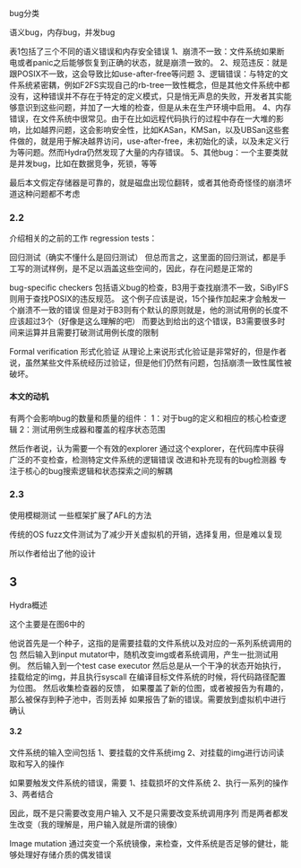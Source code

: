 bug分类

语义bug，内存bug，并发bug

表1包括了三个不同的语义错误和内存安全错误
1、崩溃不一致：文件系统如果断电或者panic之后能够恢复到正确的状态，就是崩溃一致的。
2、规范违反：就是跟POSIX不一致，这会导致比如use-after-free等问题
3、逻辑错误：与特定的文件系统紧密耦，例如F2FS实现自己的rb-tree一致性概念，但是其他文件系统中都没有，这种错误并不存在于特定的定义模式，只是悄无声息的失败，开发者其实能够意识到这些问题，并加了一大堆的检查，但是从未在生产环境中启用。
4、内存错误，在文件系统中很常见。由于在比如远程代码执行的过程中存在一大堆的影响，比如越界问题，这会影响安全性，比如KASan，KMSan，以及UBSan这些套件做的，就是用于解决越界访问，use-after-free，未初始化的读，以及未定义行为等问题。然而Hydra仍然发现了大量的内存错误。
5、其他bug：一个主要类就是并发bug，比如在数据竞争，死锁，等等

最后本文假定存储器是可靠的，就是磁盘出现位翻转，或者其他奇奇怪怪的崩溃坏道这种问题都不考虑

### 2.2
介绍相关的之前的工作
regression tests：

回归测试（确实不懂什么是回归测试）
但总而言之，这里面的回归测试，都是手工写的测试样例，是不足以涵盖这些空间的，因此，存在问题是正常的

bug-specific checkers
包括语义bug的检查，B3用于查找崩溃不一致，SiByIFS则用于查找POSIX的违反规范。
这个例子应该是说，15个操作加起来才会触发一个崩溃不一致的错误
但是对于B3则有个默认的原则就是，他的测试用例的长度不应该超过3个（好像是这么理解的吧）
而要达到给出的这个错误，B3需要很多时间来运算并且需要打破测试用例长度的限制

Formal verification
形式化验证
从理论上来说形式化验证是非常好的，但是作者说，虽然某些文件系统经历过验证，但是他们仍然有问题，包括崩溃一致性属性被破坏。

#### 本文的动机
有两个会影响bug的数量和质量的组件：
1：对于bug的定义和相应的核心检查逻辑
2：测试用例生成器和覆盖的程序状态范围

然后作者说，认为需要一个有效的explorer
通过这个explorer，在代码库中获得广泛的不变检查，检测特定文件系统的逻辑错误
改进和补充现有的bug检测器
专注于核心的bug搜索逻辑和状态探索之间的解耦

### 2.3

使用模糊测试
一些框架扩展了AFL的方法

传统的OS fuzz文件测试为了减少开关虚拟机的开销，选择复用，但是难以复现

所以作者给出了他的设计

## 3

Hydra概述

这个主要是在图6中的

他说首先是一个种子，这指的是需要挂载的文件系统以及对应的一系列系统调用的包
然后输入到input mutator中，随机改变img或者系统调用，产生一批测试用例。
然后输入到一个test case executor
然后总是从一个干净的状态开始执行，挂载给定的img，并且执行syscall
在编译目标文件系统的时候，将代码路径配置为位图。
然后收集检查器的反馈，
如果覆盖了新的位图，或者被报告为有趣的，那么被保存到种子池中，否则丢掉
如果报告了新的错误。需要放到虚拟机中进行确认

#### 3.2
文件系统的输入空间包括
1、要挂载的文件系统img
2、对挂载的img进行访问读取和写入的操作

如果要触发文件系统的错误，需要
1、挂载损坏的文件系统
2、执行一系列的操作
3、两者结合

因此，既不是只需要改变用户输入
又不是只需要改变系统调用序列
而是两者都发生改变（我的理解是，用户输入就是所谓的镜像）

Image mutation
通过突变一个系统镜像，来检查，文件系统是否足够的健壮，能够处理好存储介质的偶发错误


